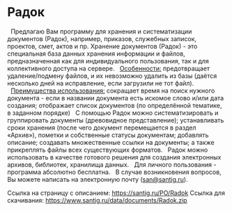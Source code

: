 # Радок
&#160;&#160;Предлагаю Вам программу для хранения и систематизации документов (Радок), например, приказов, служебных записок, проектов, смет, актов и пр.
Хранение документов (Радок) - это специальная база данных хранения информации и файлов, предназначенная как для индивидуального пользования, так и для коллективного доступа на сервере.
&#160;&#160;<u>Особенности:</u> предотвращает удаление/подмену файлов, и их невозможно удалить из базы (даётся несколько дней на исправление, если загрузили не тот файл). 
&#160;&#160;<u>Преимущества использования:</u> сокращает время на поиск нужного документа - если в названии документа есть искомое слово и/или дата создания; отображает список документов (по определённой тематике, в заданном порядке)
&#160;&#160;С помощью Радок можно систематизировать и группировать документы (древовидное представление); устанавливать сроки хранения (после чего документ перемещается в раздел «Архив»), пометки и собственные статусы документам; добавлять описание; создавать множественные ссылки на документы; а также прикреплять файлы всех существующих форматов.
&#160;&#160;Радок можно использовать в качестве готового решения для создания электронных архивов, библиотек, хранилища данных.
&#160;&#160;Для личного пользования - программа абсолютно бесплатна.
&#160;&#160;В случае возникновения вопросов, Вы можете написать на электронную почту (san@santig.ru).

Ссылка на страницу с описанием: https://santig.ru/PO/Radok
Ссылка для скачивания: https://www.santig.ru/data/documents/Radok.zip
